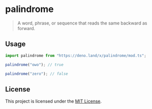 # palindrome

> A word, phrase, or sequence that reads the same backward as forward.

## Usage

```typescript
import palindrome from "https://deno.land/x/palindrome/mod.ts";

palindrome("owo"); // true

palindrome("zero"); // false
```

## License

This project is licensed under the [MIT License](./license).
